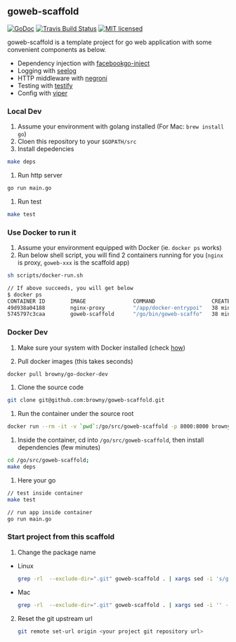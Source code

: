 ## goweb-scaffold
[![GoDoc](https://godoc.org/github.com/browny/goweb-scaffold?status.svg)](http://godoc.org/github.com/browny/goweb-scaffold)
[![Travis Build Status](https://travis-ci.org/browny/goweb-scaffold.svg?branch=master)](https://travis-ci.org/browny/goweb-scaffold)
[![MIT licensed](https://img.shields.io/badge/license-MIT-blue.svg)](./LICENSE)


goweb-scaffold is a template project for go web application with some convenient components as below.

- Dependency injection with [facebookgo-inject](github.com/facebookgo/inject)
- Logging with [seelog](github.com/cihub/seelog)
- HTTP middleware with [negroni](https://github.com/codegangsta/negroni)
- Testing with [testify](https://github.com/stretchr/testify)
- Config with [viper](https://github.com/spf13/viper)

### Local Dev

1. Assume your environment with golang installed (For Mac: `brew install go`)
1. Cloen this repository to your `$GOPATH/src`
1. Install depedencies

  ``` sh
  make deps
  ```

1. Run http server

  ``` sh
  go run main.go
  ```

1. Run test

  ``` sh
  make test
  ```


### Use Docker to run it

1. Assume your environment equipped with Docker (ie. `docker ps` works)
1. Run below shell script, you will find 2 containers running for you (`nginx` is proxy, `goweb-xxx` is the scaffold app)

  ``` sh
  sh scripts/docker-run.sh

  // If above succeeds, you will get below
  $ docker ps
  CONTAINER ID        IMAGE               COMMAND                  CREATED             STATUS              PORTS                                      NAMES
  49d938a04188        nginx-proxy         "/app/docker-entrypoi"   38 minutes ago      Up 38 minutes       0.0.0.0:80->80/tcp, 0.0.0.0:443->443/tcp   nginx
  5745797c3caa        goweb-scaffold      "/go/bin/goweb-scaffo"   38 minutes ago      Up 38 minutes       0.0.0.0:28983->28983/tcp                   goweb-0310-1457577308
  ```


### Docker Dev

1. Make sure your system with Docker installed (check [how](https://docs.docker.com/engine/installation/))

1. Pull docker images (this takes seconds)

  ``` sh
  docker pull browny/go-docker-dev
  ```

1. Clone the source code

  ``` sh
  git clone git@github.com:browny/goweb-scaffold.git
  ```

1. Run the container under the source root

  ``` sh
  docker run --rm -it -v `pwd`:/go/src/goweb-scaffold -p 8000:8000 browny/go-docker-dev
  ```

1. Inside the container, cd into `/go/src/goweb-scaffold`, then install dependencies (few minutes)

  ``` sh
  cd /go/src/goweb-scaffold;
  make deps
  ```

1. Here your go

  ``` sh
  // test inside container
  make test

  // run app inside container
  go run main.go
  ```

### Start project from this scaffold

1. Change the package name
  - Linux
  
  	``` sh 
  	grep -rl  --exclude-dir=".git" goweb-scaffold . | xargs sed -i 's/goweb-scaffold/your-name/g'
  	```
  
  - Mac
  
  	``` sh 
  	grep -rl  --exclude-dir=".git" goweb-scaffold . | xargs sed -i '' -e 's/goweb-scaffold/your-name/g'
  	```

2. Reset the git upstream url

	``` sh
	git remote set-url origin <your project git repository url>
	```
